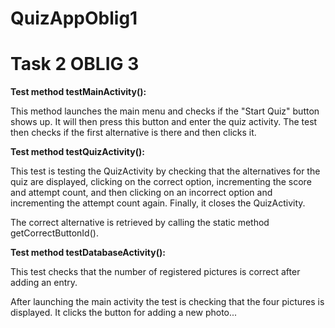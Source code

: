 # QuizAppOblig1

# Task 2 OBLIG 3

**Test method testMainActivity():**

This method launches the main menu and checks if the "Start Quiz" button shows up. It will then press this button and enter the quiz activity. 
The test then checks if the first alternative is there and then clicks it.

**Test method testQuizActivity():**

This test is testing the QuizActivity by checking that the alternatives for the quiz are displayed, 
clicking on the correct option, incrementing the score and attempt count, and then clicking on an incorrect 
option and incrementing the attempt count again. Finally, it closes the QuizActivity.

The correct alternative is retrieved by calling the static method getCorrectButtonId().

**Test method testDatabaseActivity():**

This test checks that the number of registered pictures is correct after adding an entry.

After launching the main activity the test is checking that the four pictures is displayed. It clicks the button for adding a new photo... 



